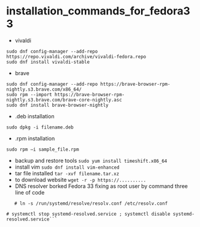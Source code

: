 # installation_commands_for_fedora33
 * vivaldi
```sudo dnf install dnf-utils
sudo dnf config-manager --add-repo https://repo.vivaldi.com/archive/vivaldi-fedora.repo
sudo dnf install vivaldi-stable
```
* brave
```sudo dnf install dnf-plugins-core
sudo dnf config-manager --add-repo https://brave-browser-rpm-nightly.s3.brave.com/x86_64/
sudo rpm --import https://brave-browser-rpm-nightly.s3.brave.com/brave-core-nightly.asc
sudo dnf install brave-browser-nightly
``` 
* .deb installation
```sudo yum install dpkg
sudo dpkg -i filename.deb
```
* .rpm installation
```sudo yum localinstall sample_file.rpm
sudo rpm –i sample_file.rpm
```
* backup and restore tools
`sudo yum install timeshift.x86_64`
* install vim 
`sudo dnf install vim-enhanced`
* tar file  installed
`tar -xvf filename.tar.xz`
* to download website 
`wget -r -p https://..........`
* DNS resolver borked Fedora 33  fixing as root user by command three line of code
```# rm -f /etc/resolv.conf
   # ln -s /run/systemd/resolve/resolv.conf /etc/resolv.conf

# systemctl stop systemd-resolved.service ; systemctl disable systemd-resolved.service```
